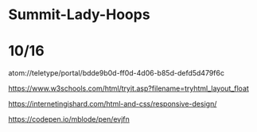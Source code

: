 # Summit-Lady-Hoops
# 10/16 
atom://teletype/portal/bdde9b0d-ff0d-4d06-b85d-defd5d479f6c

https://www.w3schools.com/html/tryit.asp?filename=tryhtml_layout_float


https://internetingishard.com/html-and-css/responsive-design/



https://codepen.io/mblode/pen/evjfn
